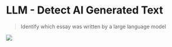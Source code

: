 # LLM - Detect AI Generated Text
> Identify which essay was written by a large language model

<img src="https://www.kaggle.com/competitions/61542/images/header">
